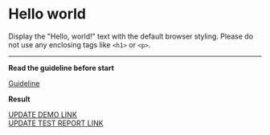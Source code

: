 # Hello world

Display the "Hello, world!" text with the default browser styling. Please do not
use any enclosing tags like `<h1>` or `<p>`.

---

**Read the guideline before start**

[Guideline](https://mate-academy.github.io/layout_task-guideline/)

**Result**

[UPDATE DEMO LINK](https://KosBelozyorov.github.io/layout_hello-world/) <br>
[UPDATE TEST REPORT LINK](https://KosBelozyorov.github.io/layout_hello-world/pull/169/)
